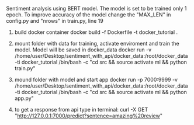 Sentiment analysis using BERT model.
The model is set to be trained only 1 epoch.
To improve accuracy of the model change the "MAX_LEN" in config.py and "nrows" in train.py, line 19

1. build docker container
docker build -f Dockerfile -t docker_tutorial .

2. mount folder with data for training, activate enviroment and train the model. Model will be saved in docker_data
docker run -v /home/user/Desktop/sentiment_with_api/docker_data:/root/docker_data -ti docker_tutorial /bin/bash -c "cd src && source activate ml && python train.py"

3. mound folder with model and start app 
docker run -p 7000:9999 -v /home/user/Desktop/sentiment_with_api/docker_data:/root/docker_data -ti docker_tutorial /bin/bash -c "cd src && source activate ml && python app.py"

4. to get a response from api type in terminal:
curl -X GET "http://127.0.0.1:7000/predict?sentence=amazing%20review"
